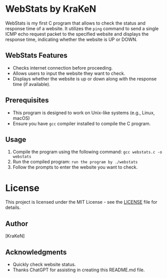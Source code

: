 # WebStats by KraKeN

WebStats is my first C program that allows to check the status and response time of a website. It utilizes the `ping` command to send a single ICMP echo request packet to the specified website and displays the response time, indicating whether the website is UP or DOWN.

## WebStats Features

- Checks internet connection before proceeding.
- Allows users to input the website they want to check.
- Displays whether the website is up or down along with the response time (if available).

## Prerequisites

- This program is designed to work on Unix-like systems (e.g., Linux, macOS)
- Ensure you have `gcc` compiler installed to compile the C program.

## Usage

1. Compile the program using the following command: `gcc webstats.c -o webstats`
2. Run the compiled program: `run the program by ./webstats`
3. Follow the prompts to enter the website you want to check.

# License

This project is licensed under the MIT License - see the [LICENSE](LICENSE) file for details.

## Author

[KraKeN]

## Acknowledgments

- Quickly check website status.
- Thanks ChatGPT for assisting in creating this README.md file.
